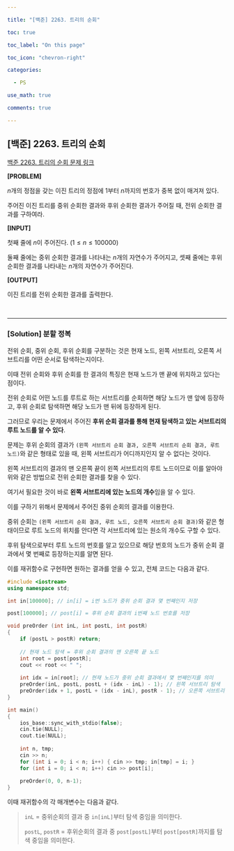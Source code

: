 ```yaml
---

title: "[백준] 2263. 트리의 순회"

toc: true

toc_label: "On this page"

toc_icon: "chevron-right"

categories:

  - PS

use_math: true

comments: true

---
```


## [백준] 2263. 트리의 순회

[백준 2263. 트리의 순회 문제 링크](https://www.acmicpc.net/problem/2263)

**[PROBLEM]**

$n$개의 정점을 갖는 이진 트리의 정점에 1부터 $n$까지의 번호가 중복 없이 매겨져 있다.

주어진 이진 트리를 중위 순회한 결과와 후위 순회한 결과가 주어질 때, 전위 순회한 결과를 구하여라.

**[INPUT]**

첫째 줄에 $n$이 주어진다. ($1 \leq n \leq 100000$)

둘째 줄에는 중위 순회한 결과를 나타내는 $n$개의 자연수가 주어지고, 셋째 줄에는 후위 순회한 결과를 나타내는 $n$개의 자연수가 주어진다.

**[OUTPUT]**

이진 트리를 전위 순회한 결과를 출력한다.

<br/>

---

### [Solution] 분할 정복

전위 순회, 중위 순회, 후위 순회를 구분하는 것은 현재 노드, 왼쪽 서브트리, 오른쪽 서브트리를 어떤 순서로 탐색하는지이다.

이때 전위 순회와 후위 순회를 한 결과의 특징은 현재 노드가 맨 끝에 위치하고 있다는 점이다.

전위 순회로 어떤 노드를 루트로 하는 서브트리를 순회하면 해당 노드가 맨 앞에 등장하고, 후위 순회로 탐색하면 해당 노드가 맨 뒤에 등장하게 된다.

그러므로 우리는 문제에서 주어진 **후위 순회 결과를 통해 현재 탐색하고 있는 서브트리의 루트 노드를 알 수 있다**.

문제는 후위 순회의 결과가 `(왼쪽 서브트리 순회 결과, 오른쪽 서브트리 순회 결과, 루트 노드)`와 같은 형태로 있을 때, 왼쪽 서브트리가 어디까지인지 알 수 없다는 것이다.

왼쪽 서브트리의 결과의 맨 오른쪽 끝이 왼쪽 서브트리의 루트 노드이므로 이를 알아야 위와 같은 방법으로 전위 순회한 결과를 찾을 수 있다.

여기서 필요한 것이 바로 **왼쪽 서브트리에 있는 노드의 개수**임을 알 수 있다.

이를 구하기 위해서 문제에서 주어진 중위 순회의 결과를 이용한다.

중위 순회는 `(왼쪽 서브트리 순회 결과, 루트 노드, 오른쪽 서브트리 순회 결과)`와 같은 형태이므로 루트 노드의 위치를 안다면 각 서브트리에 있는 원소의 개수도 구할 수 있다.

후위 탐색으로부터 루트 노드의 번호를 알고 있으므로 해당 번호의 노드가 중위 순회 결과에서 몇 번째로 등장하는지를 알면 된다.

이를 재귀함수로 구현하면 원하는 결과를 얻을 수 있고, 전체 코드는 다음과 같다.

```cpp
#include <iostream>
using namespace std;

int in[100000]; // in[i] = i번 노드가 중위 순회 결과 몇 번째인지 저장

post[100000]; // post[i] = 후위 순회 결과의 i번째 노드 번호를 저장

void preOrder (int inL, int postL, int postR)
{
    if (postL > postR) return;
    
    // 현재 노드 탐색 = 후위 순회 결과의 맨 오른쪽 끝 노드
    int root = post[postR];
    cout << root << " ";
    
    int idx = in[root]; // 현재 노드가 중위 순회 결과에서 몇 번째인지를 의미
    preOrder(inL, postL, postL + (idx - inL) - 1); // 왼쪽 서브트리 탐색
    preOrder(idx + 1, postL + (idx - inL), postR - 1); // 오른쪽 서브트리 탐색
}

int main()
{
    ios_base::sync_with_stdio(false);
    cin.tie(NULL);
    cout.tie(NULL);
    
    int n, tmp;
    cin >> n;
    for (int i = 0; i < n; i++) { cin >> tmp; in[tmp] = i; }
    for (int i = 0; i < n; i++) cin >> post[i];
    
    preOrder(0, 0, n-1);
}
```

이때 재귀함수의 각 매개변수는 다음과 같다.

> `inL` = 중위순회의 결과 중 `in[inL]`부터 탐색 중임을 의미한다.
> 
> `postL`, `postR` = 후위순회의 결과 중 `post[postL]`부터 `post[postR]`까지를 탐색 중임을 의미한다.

